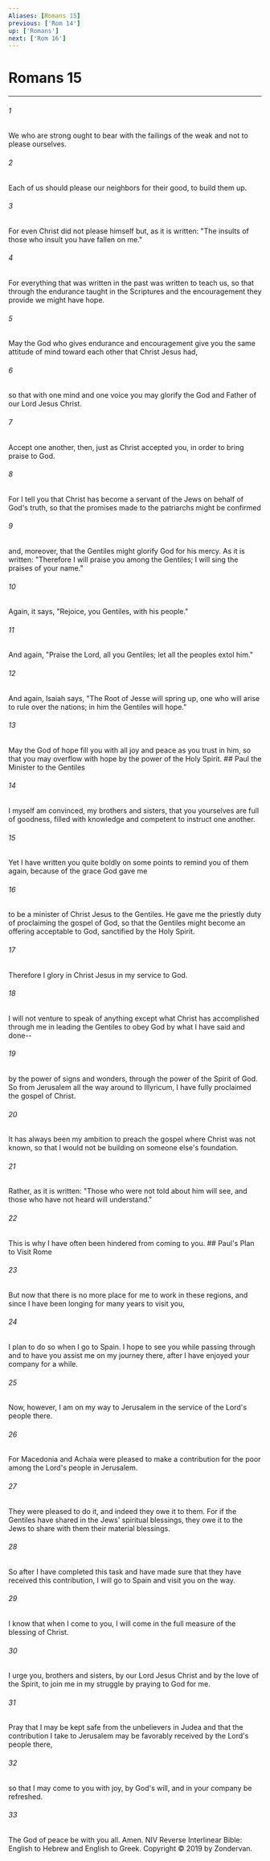 ```yaml
---
Aliases: [Romans 15]
previous: ['Rom 14']
up: ['Romans']
next: ['Rom 16']
---
```

# Romans 15

***


###### 1 
We who are strong ought to bear with the failings of the weak and not to please ourselves. 

###### 2 
Each of us should please our neighbors for their good, to build them up. 

###### 3 
For even Christ did not please himself but, as it is written: "The insults of those who insult you have fallen on me." 

###### 4 
For everything that was written in the past was written to teach us, so that through the endurance taught in the Scriptures and the encouragement they provide we might have hope. 

###### 5 
May the God who gives endurance and encouragement give you the same attitude of mind toward each other that Christ Jesus had, 

###### 6 
so that with one mind and one voice you may glorify the God and Father of our Lord Jesus Christ. 

###### 7 
Accept one another, then, just as Christ accepted you, in order to bring praise to God. 

###### 8 
For I tell you that Christ has become a servant of the Jews on behalf of God's truth, so that the promises made to the patriarchs might be confirmed 

###### 9 
and, moreover, that the Gentiles might glorify God for his mercy. As it is written: "Therefore I will praise you among the Gentiles; I will sing the praises of your name." 

###### 10 
Again, it says, "Rejoice, you Gentiles, with his people." 

###### 11 
And again, "Praise the Lord, all you Gentiles; let all the peoples extol him." 

###### 12 
And again, Isaiah says, "The Root of Jesse will spring up, one who will arise to rule over the nations; in him the Gentiles will hope." 

###### 13 
May the God of hope fill you with all joy and peace as you trust in him, so that you may overflow with hope by the power of the Holy Spirit. ## Paul the Minister to the Gentiles 

###### 14 
I myself am convinced, my brothers and sisters, that you yourselves are full of goodness, filled with knowledge and competent to instruct one another. 

###### 15 
Yet I have written you quite boldly on some points to remind you of them again, because of the grace God gave me 

###### 16 
to be a minister of Christ Jesus to the Gentiles. He gave me the priestly duty of proclaiming the gospel of God, so that the Gentiles might become an offering acceptable to God, sanctified by the Holy Spirit. 

###### 17 
Therefore I glory in Christ Jesus in my service to God. 

###### 18 
I will not venture to speak of anything except what Christ has accomplished through me in leading the Gentiles to obey God by what I have said and done-- 

###### 19 
by the power of signs and wonders, through the power of the Spirit of God. So from Jerusalem all the way around to Illyricum, I have fully proclaimed the gospel of Christ. 

###### 20 
It has always been my ambition to preach the gospel where Christ was not known, so that I would not be building on someone else's foundation. 

###### 21 
Rather, as it is written: "Those who were not told about him will see, and those who have not heard will understand." 

###### 22 
This is why I have often been hindered from coming to you. ## Paul's Plan to Visit Rome 

###### 23 
But now that there is no more place for me to work in these regions, and since I have been longing for many years to visit you, 

###### 24 
I plan to do so when I go to Spain. I hope to see you while passing through and to have you assist me on my journey there, after I have enjoyed your company for a while. 

###### 25 
Now, however, I am on my way to Jerusalem in the service of the Lord's people there. 

###### 26 
For Macedonia and Achaia were pleased to make a contribution for the poor among the Lord's people in Jerusalem. 

###### 27 
They were pleased to do it, and indeed they owe it to them. For if the Gentiles have shared in the Jews' spiritual blessings, they owe it to the Jews to share with them their material blessings. 

###### 28 
So after I have completed this task and have made sure that they have received this contribution, I will go to Spain and visit you on the way. 

###### 29 
I know that when I come to you, I will come in the full measure of the blessing of Christ. 

###### 30 
I urge you, brothers and sisters, by our Lord Jesus Christ and by the love of the Spirit, to join me in my struggle by praying to God for me. 

###### 31 
Pray that I may be kept safe from the unbelievers in Judea and that the contribution I take to Jerusalem may be favorably received by the Lord's people there, 

###### 32 
so that I may come to you with joy, by God's will, and in your company be refreshed. 

###### 33 
The God of peace be with you all. Amen. NIV Reverse Interlinear Bible: English to Hebrew and English to Greek. Copyright © 2019 by Zondervan.
